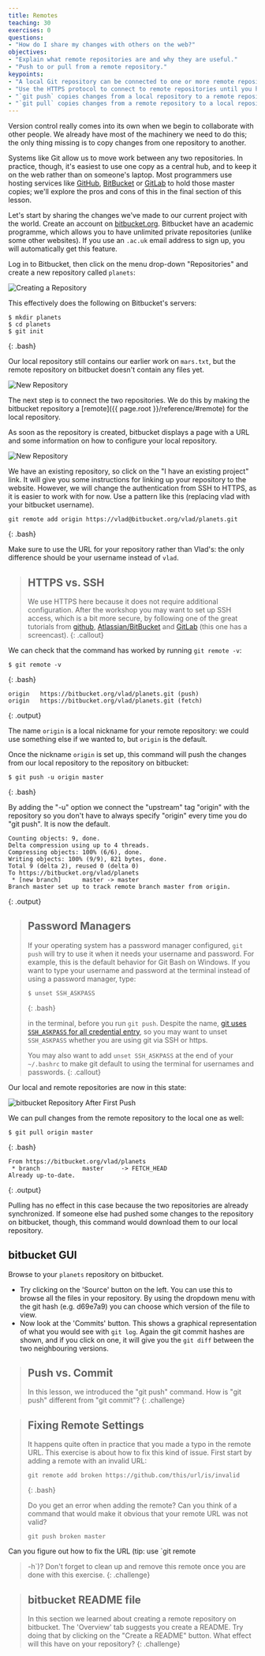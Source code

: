```yaml
---
title: Remotes
teaching: 30
exercises: 0
questions:
- "How do I share my changes with others on the web?"
objectives:
- "Explain what remote repositories are and why they are useful."
- "Push to or pull from a remote repository."
keypoints:
- "A local Git repository can be connected to one or more remote repositories."
- "Use the HTTPS protocol to connect to remote repositories until you have learned how to set up SSH."
- "`git push` copies changes from a local repository to a remote repository."
- "`git pull` copies changes from a remote repository to a local repository."
---
```


Version control really comes into its own when we begin to collaborate with
other people.  We already have most of the machinery we need to do this; the
only thing missing is to copy changes from one repository to another.

Systems like Git allow us to move work between any two repositories.  In
practice, though, it's easiest to use one copy as a central hub, and to keep it
on the web rather than on someone's laptop.  Most programmers use hosting
services like [GitHub](http://github.com), [BitBucket](http://bitbucket.org) or
[GitLab](http://gitlab.com/) to hold those master copies; we'll explore the pros and cons of this in the final section of this lesson.

Let's start by sharing the changes we've made to our current project
with the world. Create an account on [bitbucket.org](https://bitbucket.org). Bitbucket have an academic programme, which
allows you to have unlimited private repositories (unlike some other
websites). If you use an `.ac.uk` email address to sign up, you will
automatically get this feature.

Log in to Bitbucket, then click on the menu drop-down "Repositories" and
create a new repository called `planets`:

![Creating a Repository](../fig/bitbucket-new-repo.png)

This effectively does the following on Bitbucket's servers:

~~~
$ mkdir planets
$ cd planets
$ git init
~~~
{: .bash}

Our local repository still contains our earlier work on `mars.txt`, but the
remote repository on bitbucket doesn't contain any files yet.

![New Repository](../fig/git-freshly-made-bitbucket-repo.png)

The next step is to connect the two repositories.  We do this by making the
bitbucket repository a [remote]({{ page.root }}/reference/#remote) for the local repository.

As soon as the repository is created, bitbucket displays a page with a
URL and some information on how to configure your local repository.

![New Repository](../fig/bitbucket-new-repo-empty.png)

We have an existing repository, so click on the "I have an existing
project" link. It will give you some instructions for linking up your
repository to the website. However, we will change the
authentication from SSH to HTTPS, as it is easier to work with for
now. Use a pattern like this (replacing vlad with your bitbucket username).

~~~
git remote add origin https://vlad@bitbucket.org/vlad/planets.git
~~~
{: .bash}

Make sure to use the URL for your repository rather than Vlad's: the only
difference should be your username instead of `vlad`.

> ## HTTPS vs. SSH
>
> We use HTTPS here because it does not require additional configuration.  After
> the workshop you may want to set up SSH access, which is a bit more secure, by
> following one of the great tutorials from
> [github](https://help.github.com/articles/generating-ssh-keys),
> [Atlassian/BitBucket](https://confluence.atlassian.com/display/BITBUCKET/Set+up+SSH+for+Git)
> and [GitLab](https://about.gitlab.com/2014/03/04/add-ssh-key-screencast/)
> (this one has a screencast).
{: .callout}

We can check that the command has worked by running `git remote -v`:

~~~
$ git remote -v
~~~
{: .bash}

~~~
origin   https://bitbucket.org/vlad/planets.git (push)
origin   https://bitbucket.org/vlad/planets.git (fetch)
~~~
{: .output}

The name `origin` is a local nickname for your remote repository: we could use
something else if we wanted to, but `origin` is the default.

Once the nickname `origin` is set up, this command will push the changes from
our local repository to the repository on bitbucket:

~~~
$ git push -u origin master
~~~
{: .bash}

By adding the "-u" option we connect the "upstream" tag "origin" with
the repository so you don't have to always specify "origin" every time you
do "git push". It is now the default.

~~~
Counting objects: 9, done.
Delta compression using up to 4 threads.
Compressing objects: 100% (6/6), done.
Writing objects: 100% (9/9), 821 bytes, done.
Total 9 (delta 2), reused 0 (delta 0)
To https://bitbucket.org/vlad/planets
 * [new branch]      master -> master
Branch master set up to track remote branch master from origin.
~~~
{: .output}

> ## Password Managers
>
> If your operating system has a password manager configured, `git push` will
> try to use it when it needs your username and password.  For example, this
> is the default behavior for Git Bash on Windows. If you want to type your
> username and password at the terminal instead of using a password manager,
> type:
>
> ~~~
> $ unset SSH_ASKPASS
> ~~~
> {: .bash}
>
> in the terminal, before you run `git push`.  Despite the name, [git uses
> `SSH_ASKPASS` for all credential
> entry](http://git-scm.com/docs/gitcredentials#_requesting_credentials), so
> you may want to unset `SSH_ASKPASS` whether you are using git via SSH or
> https.
>
> You may also want to add `unset SSH_ASKPASS` at the end of your `~/.bashrc`
> to make git default to using the terminal for usernames and passwords.
{: .callout}

Our local and remote repositories are now in this state:

![bitbucket Repository After First Push](../fig/github-repo-after-first-push.png)

We can pull changes from the remote repository to the local one as well:

~~~
$ git pull origin master
~~~
{: .bash}

~~~
From https://bitbucket.org/vlad/planets
 * branch            master     -> FETCH_HEAD
Already up-to-date.
~~~
{: .output}

Pulling has no effect in this case because the two repositories are already
synchronized.  If someone else had pushed some changes to the repository on
bitbucket, though, this command would download them to our local repository.

## bitbucket GUI

Browse to your `planets` repository on bitbucket.
 * Try clicking on the 'Source' button on the left. You can use this to
   browse all the files in your repository. By using the dropdown menu
   with the git hash (e.g. d69e7a9) you can choose which version of the
   file to view.
 * Now look at the 'Commits' button. This shows a graphical
   representation of what you would see with `git log`. Again the git
   commit hashes are shown, and if you click on one, it will give you
   the `git diff` between the two neighbouring versions.

> ## Push vs. Commit
>
> In this lesson, we introduced the "git push" command.
> How is "git push" different from "git commit"?
{: .challenge}

> ## Fixing Remote Settings
>
> It happens quite often in practice that you made a typo in the
> remote URL. This exercise is about how to fix this kind of issue.
> First start by adding a remote with an invalid URL:
>
> ~~~
> git remote add broken https://github.com/this/url/is/invalid
> ~~~
> {: .bash}
>
> Do you get an error when adding the remote? Can you think of a
> command that would make it obvious that your remote URL was not
> valid?
> ~~~
> git push broken master
> ~~~
Can you figure out how to fix the URL (tip: use `git remote
> -h`)? Don't forget to clean up and remove this remote once you are
> done with this exercise.
{: .challenge}

> ## bitbucket README file
>
> In this section we learned about creating a remote repository on
> bitbucket. The 'Overview' tab suggests you create a README.
> Try doing that by clicking on the "Create a README" button. What
> effect will this have on your repository?
{: .challenge}
